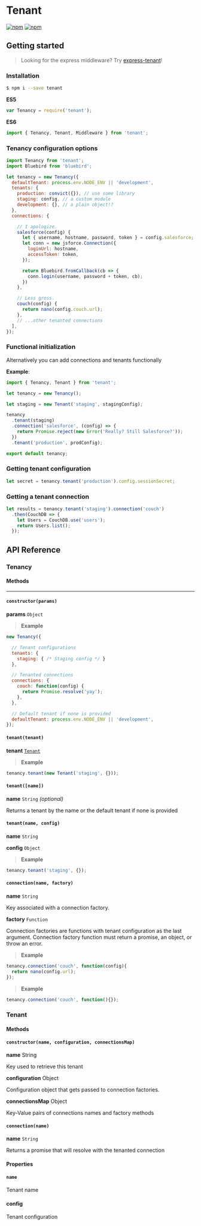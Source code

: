 # Tenant

[![npm](https://img.shields.io/npm/dm/localeval.svg?style=flat-square)](https://www.npmjs.com/package/tenant)
[![npm](https://img.shields.io/npm/v/npm.svg?style=flat-square)](https://www.npmjs.com/package/tenant)

## Getting started

>Looking for the express middleware? Try [express-tenant](https://www.npmjs.com/package/express-tenant)!

### Installation

```bash
$ npm i --save tenant
```

**ES5**
```js
var Tenancy = require('tenant');
```

**ES6**
```js
import { Tenancy, Tenant, Middleware } from 'tenant';
```

### Tenancy configuration options

```js
import Tenancy from 'tenant';
import Bluebird from 'bluebird';

let tenancy = new Tenancy({
  defaultTenant: process.env.NODE_ENV || 'development',
  tenants: {
    production: convict({}), // use some library
    staging: config, // a custom module
    development: {}, // a plain object!?
  },
  connections: {

    // I apologize.
    salesforce(config) {
      let { username, hostname, password, token } = config.salesforce;
      let conn = new jsforce.Connection({
        loginUrl: hostname,
        accessToken: token,
      });

      return Bluebird.fromCallback(cb => {
        conn.login(username, password + token, cb);
      })
    },

    // Less gross.
    couch(config) {
      return nano(config.couch.url);
    },
    // ...other tenanted connections
  ],
});
```

### Functional initialization

Alternatively you can add connections and tenants functionally

__Example__:
```js
import { Tenancy, Tenant } from 'tenant';

let tenancy = new Tenancy();

let staging = new Tenant('staging', stagingConfig);

tenancy
  .tenant(staging)
  .connection('salesforce', (config) => {
    return Promise.reject(new Error('Really? Still Salesforce?'));
  })
  .tenant('production', prodConfig);

export default tenancy;
```

### Getting tenant configuration
```js
let secret = tenancy.tenant('production').config.sessionSecret;
```

### Getting a tenant connection
```js
let results = tenancy.tenant('staging').connection('couch')
  .then(CouchDB => {
    let Users = CouchDB.use('users');
    return Users.list();
  });
```

## API Reference

### Tenancy

#### Methods
------------

#### `constructor(params)`

**params** `Object`

>**Example**
```js
new Tenancy({

  // Tenant configurations
  tenants: {
    staging: { /* Staging config */ }
  },

  // Tenanted connections
  connections: {
    couch: function(config) {
      return Promise.resolve('yay');
    },
  },

  // Default tenant if none is provided
  defaultTenant: process.env.NODE_ENV || 'development',
});
```

#### `tenant(tenant)`

**tenant** [`Tenant`](#tenant)

>**Example**
```js
tenancy.tenant(new Tenant('staging', {}));
```

#### `tenant([name])`

**name** `String` _(optional)_

Returns a tenant by the name or the default tenant if none is provided

#### `tenant(name, config)`

**name** `String`

**config** `Object`

>**Example**
```js
tenancy.tenant('staging', {});
```

#### `connection(name, factory)`

**name** `String`

Key associated with a connection factory.

**factory** `Function`

Connection factories are functions with tenant configuration as the last argument.
Connection factory function must return a promise, an object, or throw an error.

>**Example**
```js
tenancy.connection('couch', function(config){
  return nano(config.url);
});
```

>**Example**
```js
tenancy.connection('couch', function(){});
```

### Tenant

#### Methods

#### `constructor(name, configuration, connectionsMap)`

**name**
String

Key used to retrieve this tenant

**configuration**
Object

Configuration object that gets passed to connection factories.

**connectionsMap**
Object

Key-Value pairs of connections names and factory methods

#### `connection(name)`

**name** `String`

Returns a promise that will resolve with the tenanted connection

#### Properties

#### `name`

Tenant name

#### config

Tenant configuration
